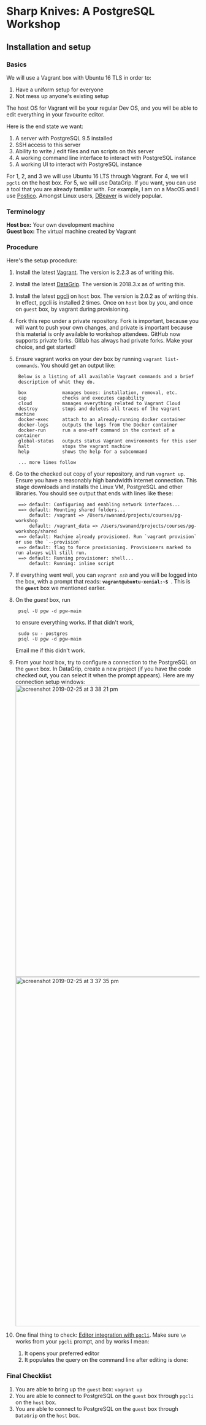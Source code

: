 # Sharp Knives: A PostgreSQL Workshop


## Installation and setup

### Basics

We will use a Vagrant box with Ubuntu 16 TLS in order to: 

1. Have a uniform setup for everyone
2. Not mess up anyone's existing setup

The host OS for Vagrant will be your regular Dev OS, and you will be able to edit everything in your favourite editor.

Here is the end state we want:

1. A server with PostgreSQL 9.5 installed
2. SSH access to this server
3. Ability to write / edit files and run scripts on this server
4. A working command line interface to interact with PostgreSQL instance
5. A working UI to interact with PostgreSQL instance

For 1, 2, and 3 we will use Ubuntu 16 LTS through Vagrant. For 4, we will `pgcli` on the host box. For 5, we will use DataGrip. If you want, you can use a tool that you are already familiar with. For example, I am on a MacOS and I use [Postico][postico]. Amongst Linux users, [DBeaver][dbeaver] is widely popular.


### Terminology

**Host box:** Your own development machine  
**Guest box:** The virtual machine created by Vagrant  



### Procedure

Here's the setup procedure:

1. Install the latest [Vagrant][vagrant]. The version is 2.2.3 as of writing this.
1. Install the latest [DataGrip][datagrip]. The version is 2018.3.x as of writing this.
1. Install the latest [pgcli][pgcli] on `host` box. The version is 2.0.2 as of writing this. In effect, pgcli is installed 2 times. Once on `host` box by you, and once on `guest` box, by vagrant during provisioning.
1. Fork this repo under a private repository.  Fork is important, because you will want to push your own changes, and private is important because this material is only available to workshop attendees. GitHub now supports private forks. Gitlab has always had private forks. Make your choice, and get started!
1. Ensure vagrant works on your dev box by running `vagrant list-commands`. You should get an output like:


        Below is a listing of all available Vagrant commands and a brief
        description of what they do.
        
        box             manages boxes: installation, removal, etc.
        cap             checks and executes capability
        cloud           manages everything related to Vagrant Cloud
        destroy         stops and deletes all traces of the vagrant machine
        docker-exec     attach to an already-running docker container
        docker-logs     outputs the logs from the Docker container
        docker-run      run a one-off command in the context of a container
        global-status   outputs status Vagrant environments for this user
        halt            stops the vagrant machine
        help            shows the help for a subcommand
    
        ... more lines follow

1. Go to the checked out copy of your repository, and run `vagrant up`. Ensure you have a reasonably high bandwidth internet connection. This stage downloads and installs the Linux VM, PostgreSQL and other libraries.  You should see output that ends with lines like these:

        ==> default: Configuring and enabling network interfaces...
        ==> default: Mounting shared folders...
            default: /vagrant => /Users/swanand/projects/courses/pg-workshop
            default: /vagrant_data => /Users/swanand/projects/courses/pg-workshop/shared
        ==> default: Machine already provisioned. Run `vagrant provision` or use the `--provision`
        ==> default: flag to force provisioning. Provisioners marked to run always will still run.
        ==> default: Running provisioner: shell...
            default: Running: inline script
            

1. If everything went well, you can *`vagrant ssh`* and you will be logged into the box, with a prompt that reads: **`vagrant@ubuntu-xenial:~$ `**. This is the **`guest`** box we mentioned earlier.
1. On the _guest_ box, run 

        psql -U pgw -d pgw-main

    to ensure everything works. If that didn't work, 

        sudo su - postgres
        psql -U pgw -d pgw-main 
        
    Email me if this didn't work.
        
1. From your _host_ box, try to configure a connection to the PostgreSQL on the `guest` box. In DataGrip, create a new project (if you have the code checked out, you can select it when the prompt appears). Here are my connection setup windows:
    <img width="762" alt="screenshot 2019-02-25 at 3 38 21 pm" src="https://user-images.githubusercontent.com/90904/53334254-3c00d380-391e-11e9-8954-a23392e84e9e.png">
    <img width="912" alt="screenshot 2019-02-25 at 3 37 35 pm" src="https://user-images.githubusercontent.com/90904/53334256-3c00d380-391e-11e9-800b-0cbefe1fe377.png">
1. One final thing to check: [Editor integration with `pgcli`][pgcli-editor]. Make sure `\e` works from your `pgcli` prompt, and by works I mean:
    1. It opens your preferred editor
    2. It populates the query on the command line after editing is done:


### Final Checklist

1. You are able to bring up the `guest` box: `vagrant up`
2. You are able to connect to PostgreSQL on the `guest` box through `pgcli` on the `host` box.
3. You are able to connect to PostgreSQL on the `guest` box through `DataGrip` on the `host` box.



[postico]: https://eggerapps.at/postico/
[dbeaver]: https://dbeaver.io/
[vagrant]: https://www.vagrantup.com/
[datagrip]: https://www.jetbrains.com/datagrip/
[pgcli]: https://www.pgcli.com/
[pgcli-editor]: https://www.pgcli.com/editor

